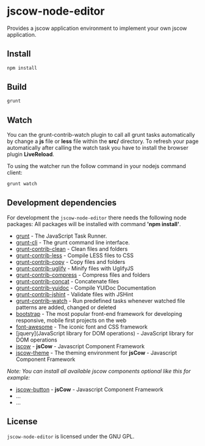 # jscow-node-editor
Provides a jscow application environment to implement your own jscow application.

## Install

```sh
npm install
```

## Build

```sh
grunt
```

## Watch
You can the grunt-contrib-watch plugin to call all grunt tasks automatically by change a **js** file or **less** file within the **src/** directory. To refresh your page automatically after calling the watch task you have to install the browser plugin **LiveReload**.

To using the watcher run the follow command in your nodejs command client:
```sh
grunt watch
```

## Development dependencies

For development the `jscow-node-editor` there needs the following node packages:
All packages will be installed with command **'npm install'**.

* [grunt](https://www.npmjs.com/package/grunt) - The JavaScript Task Runner.
* [grunt-cli](https://www.npmjs.com/package/grunt-cli) - The grunt command line interface.
* [grunt-contrib-clean](https://www.npmjs.com/package/grunt-contrib-clean) - Clean files and folders
* [grunt-contrib-less](https://www.npmjs.com/package/grunt-contrib-less) - Compile LESS files to CSS
* [grunt-contrib-copy](https://www.npmjs.com/package/grunt-contrib-copy) - Copy files and folders
* [grunt-contrib-uglify](https://www.npmjs.com/package/grunt-contrib-uglify) - Minify files with UglifyJS
* [grunt-contrib-compress](https://www.npmjs.com/package/grunt-contrib-compress) - Compress files and folders
* [grunt-contrib-concat](https://www.npmjs.com/package/grunt-contrib-concat) - Concatenate files
* [grunt-contrib-yuidoc](https://www.npmjs.com/package/grunt-contrib-yuidoc) - Compile YUIDoc Documentation 
* [grunt-contrib-jshint](https://www.npmjs.com/package/grunt-contrib-jshint) - Validate files with JSHint
* [grunt-contrib-watch](https://www.npmjs.com/package/grunt-contrib-watch) - Run predefined tasks whenever watched file patterns are added, changed or deleted
* [bootstrap](https://www.npmjs.com/package/bootstrap) - The most popular front-end framework for developing responsive, mobile first projects on the web
* [font-awesome](https://www.npmjs.com/package/font-awesome) - The iconic font and CSS framework
* [jquery](JavaScript library for DOM operations) - JavaScript library for DOM operations
* [jscow](http://www.jscow.de) - **jsCow** - Javascript Component Framework
* [jscow-theme](https://github.com/jsCow/jscow-theme) - The theming environment for  **jsCow** - Javascript Component Framework

*Note: You can install all available jscow components optional like this for example:*
* [jscow-button](https://github.com/jsCow/jscow-button) - **jsCow** - Javascript Component Framework
* ...
* ...

## License

`jscow-node-editor` is licensed under the GNU GPL.
